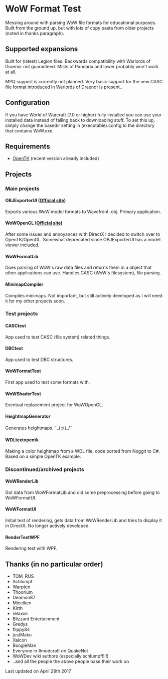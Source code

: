 # WoW Format Test
Messing around with parsing WoW file formats for educational purposes.
Built from the ground up, but with lots of copy pasta from older projects (noted in thanks paragraph).

## Supported expansions
Built for (latest) Legion files. Backwards compatibility with Warlords of Draenor not guaranteed. Mists of Pandaria and lower probably won't work at all.

MPQ support is currently not planned. Very basic support for the new CASC file format introduced in Warlords of Draenor is present..

## Configuration
If you have World of Warcraft (7.0 or higher) fully installed you can use your installed data instead of falling back to downloading stuff. To set this up, simply change the basedir setting in (executable).config to the directory that contains WoW.exe.

## Requirements
- [OpenTK](http://www.opentk.com/) (recent version already included)

## Projects
### Main projects
#### OBJExporterUI ([Official site](https://marlam.in/obj/))
Exports various WoW model formats to Wavefront .obj. Primary application.
#### WoWOpenGL ([Official site](https://marlam.in/mv/))
After some issues and annoyances with DirectX I decided to switch over to OpenTK/OpenGL. Somewhat deprecated since OBJExporterUI has a model viewer included.
#### WoWFormatLib 
Does parsing of WoW's raw data files and returns them in a object that other applications can use. Handles CASC (WoW's filesystem), file parsing.
#### MinimapCompiler 
Compiles minimaps. Not important, but still actively developed as I will need it for my other projects soon.
### Test projects
#### CASCtest 
App used to test CASC (file system) related things.
#### DBCtest 
App used to test DBC structures.
#### WoWFormatTest  
First app used to test some formats with.
#### WoWShaderTest
Eventual replacement project for WoWOpenGL.
#### HeightmapGenerator
Generates heightmaps. ¯\_(ツ)_/¯
#### WDLtextopentk
Making a color heightmap from a WDL file, code ported from Noggit to C#. Based on a simple OpenTK example.

### Discontinued/archived projects
#### WoWRenderLib 
Got data from WoWFormatLib and did some preprocessing before going to WoWFormatUI.
#### WoWFormatUI 
Initial test of rendering, gets data from WoWRenderLib and tries to display it in DirectX. No longer actively developed.
#### RenderTestWPF 
Rendering test with WPF.
	
## Thanks (in no particular order)
- TOM_RUS
- Schlumpf
- Warpten
- Thoorium
- Deamon87
- Miceiken
- Kirth
- relaxok
- Blizzard Entertainment
- Gredys
- flippy84
- justMaku
- Xalcon
- BoogieMan 
- Everyone in #modcraft on QuakeNet
- WoWDev wiki authors (especially schlumpf!!!!)
- ..and all the people the above people base their work on

Last updated on April 28th 2017
